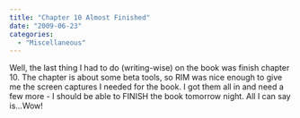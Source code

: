 ```yaml
---
title: "Chapter 10 Almost Finished"
date: "2009-06-23"
categories: 
  - "Miscellaneous"
---
```


Well, the last thing I had to do (writing-wise) on the book was finish chapter 10. The chapter is about some beta tools, so RIM was nice enough to give me the screen captures I needed for the book. I got them all in and need a few more - I should be able to FINISH the book tomorrow night. All I can say is...Wow!
